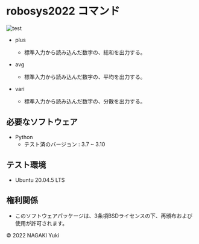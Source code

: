 # robosys2022 コマンド
![test](https://github.com/Nacky002/robosys2022/actions/workflows/test.yml/badge.svg)

* plus
  * 標準入力から読み込んだ数字の、総和を出力する。

* avg
  * 標準入力から読み込んだ数字の、平均を出力する。

* vari
  * 標準入力から読み込んだ数字の、分散を出力する。

## 必要なソフトウェア
* Python
  * テスト済のバージョン : 3.7 ~ 3.10

## テスト環境
* Ubuntu 20.04.5 LTS

## 権利関係
* このソフトウェアパッケージは、3条項BSDライセンスの下、再頒布および使用が許可されます。

© 2022 NAGAKI Yuki
